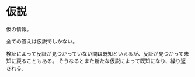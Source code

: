 # 仮説

仮の情報。

全ての答えは仮説でしかない。

検証によって反証が見つかっていない間は既知といえるが、反証が見つかって未知に戻ることもある。
そうなるとまた新たな仮説によって既知になり、繰り返される。
